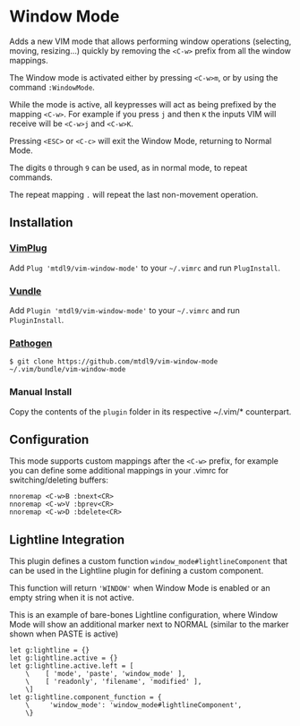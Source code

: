 # Window Mode

Adds a new VIM mode that allows performing window operations (selecting,
moving, resizing...) quickly by removing the `<C-w>` prefix from all the window
mappings.

The Window mode is activated either by pressing `<C-w>m`, or by using the
command `:WindowMode`.

While the mode is active, all keypresses will act as being prefixed by the
mapping `<C-w>`. 
For example if you press `j` and then `K` the inputs VIM will receive will be
`<C-w>j` and `<C-w>K`.

Pressing `<ESC>` or `<C-c>` will exit the Window Mode, returning to Normal Mode.

The digits `0` through `9` can be used, as in normal mode, to repeat commands.

The repeat mapping `.` will repeat the last non-movement operation.

## Installation

### [VimPlug](https://github.com/junegunn/vim-plug)

Add `Plug 'mtdl9/vim-window-mode'` to your `~/.vimrc` and run `PlugInstall`.

### [Vundle](https://github.com/gmarik/Vundle.vim)

Add `Plugin 'mtdl9/vim-window-mode'` to your `~/.vimrc` and run `PluginInstall`.

### [Pathogen](https://github.com/tpope/vim-pathogen)

    $ git clone https://github.com/mtdl9/vim-window-mode ~/.vim/bundle/vim-window-mode

### Manual Install

Copy the contents of the `plugin` folder in its respective ~/.vim/\* counterpart.


## Configuration

This mode supports custom mappings after the `<C-w>` prefix, for example you
can define some additional mappings in your .vimrc for switching/deleting
buffers:

```viml
nnoremap <C-w>B :bnext<CR>
nnoremap <C-w>V :bprev<CR>
nnoremap <C-w>D :bdelete<CR>
```


## Lightline Integration

This plugin defines a custom function `window_mode#lightlineComponent` that
can be used in the Lightline plugin for defining a custom component.

This function will return `'WINDOW'` when Window Mode is enabled or an empty
string when it is not active.

This is an example of bare-bones Lightline configuration, where Window Mode
will show an additional marker next to NORMAL (similar to the marker shown 
when PASTE is active)

```viml
let g:lightline = {}
let g:lightline.active = {}
let g:lightline.active.left = [
    \    [ 'mode', 'paste', 'window_mode' ],
    \    [ 'readonly', 'filename', 'modified' ],
    \]
let g:lightline.component_function = {
    \     'window_mode': 'window_mode#lightlineComponent',
    \}
```
